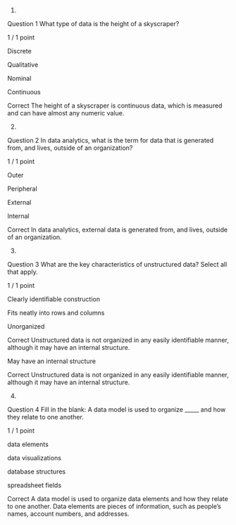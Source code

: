 1.
Question 1
What type of data is the height of a skyscraper?

1 / 1 point

Discrete


Qualitative


Nominal


Continuous

Correct
The height of a skyscraper is continuous data, which is measured and can have almost any numeric value. 

2.
Question 2
In data analytics, what is the term for data that is generated from, and lives, outside of an organization?

1 / 1 point

Outer


Peripheral


External


Internal

Correct
In data analytics, external data is generated from, and lives, outside of an organization.

3.
Question 3
What are the key characteristics of unstructured data? Select all that apply.

1 / 1 point

Clearly identifiable construction


Fits neatly into rows and columns


Unorganized

Correct
Unstructured data is not organized in any easily identifiable manner, although it may have an internal structure.


May have an internal structure

Correct
Unstructured data is not organized in any easily identifiable manner, although it may have an internal structure.

4.
Question 4
Fill in the blank: A data model is used to organize _____ and how they relate to one another. 

1 / 1 point

data elements


data visualizations


database structures


spreadsheet fields

Correct
A data model is used to organize data elements and how they relate to one another. Data elements are pieces of information, such as people’s names, account numbers, and addresses.